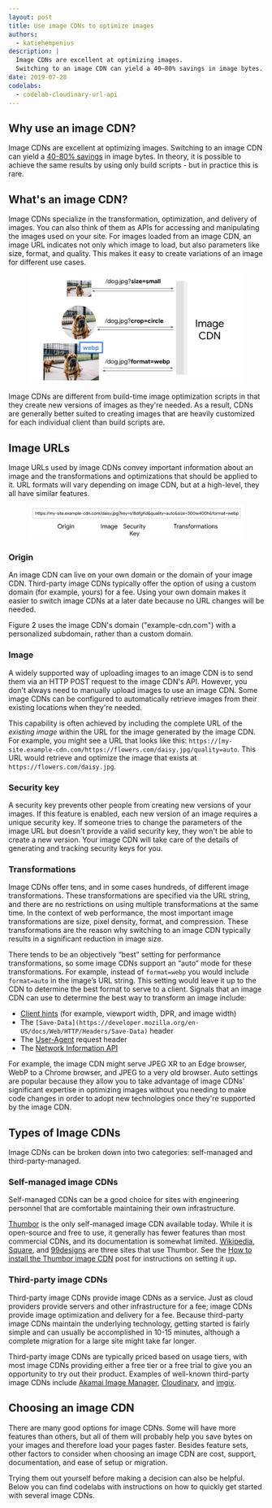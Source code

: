 ```yaml
---
layout: post
title: Use image CDNs to optimize images
authors:
  - katiehempenius
description: |
  Image CDNs are excellent at optimizing images. 
  Switching to an image CDN can yield a 40–80% savings in image bytes.
date: 2019-07-28
codelabs:
  - codelab-cloudinary-url-api
---
```


## Why use an image CDN?

Image CDNs are excellent at optimizing images. Switching to an image CDN can yield a [40-80% savings](https://www.youtube.com/watch?v=YJGCZCaIZkQ&t=1010s) in image bytes. In theory, it is possible to achieve the same results by using only build scripts - but in practice this is rare.


## What's an image CDN?

Image CDNs specialize in the transformation, optimization, and delivery of images. You can also think of them as APIs for accessing and manipulating the images used on your site. For images loaded from an image CDN, an image URL indicates not only which image to load, but also parameters like size, format, and quality. This makes it easy to create variations of an image for different use cases.



<figure class="w-figure  w-figure--center">
  <img src="./image-cdn-requests.jpg" alt="Shows the requests/responses to/from an image CDN">
</figure>


Image CDNs are different from build-time image optimization scripts in that they create new versions of images as they're needed. As a result, CDNs are generally better suited to creating images that are heavily customized for each individual client than build scripts are.


## Image URLs

Image URLs used by image CDNs convey important information about an image and the transformations and optimizations that should be applied to it. URL formats will vary depending on image CDN, but at a high-level, they all have similar features.



<figure class="w-figure  w-figure--center">
  <img src="./image-cdn-url.jpg" alt="Example of a image CDN image URL">
</figure>



### Origin

An image CDN can live on your own domain or the domain of your image CDN. Third-party image CDNs typically offer the option of using a custom domain (for example, yours) for a fee. Using your own domain makes it easier to switch image CDNs at a later date because no URL changes will be needed.

Figure 2 uses the image CDN's domain ("example-cdn.com") with a personalized subdomain, rather than a custom domain.


### Image

A widely supported way of uploading images to an image CDN is to send them via an HTTP POST request to the image CDN's API. However, you don't always need to manually upload images to use an image CDN. Some image CDNs can be configured to automatically retrieve images from their existing locations when they're needed.

This capability is often achieved by including the complete URL of the _existing image_ within the URL for the image generated by the image CDN. For example, you might see a URL that looks like this: `https://[my-site.example-cdn.com/https://flowers.com/daisy.jpg/quality=auto`. This URL would retrieve and optimize the image that exists at `https://flowers.com/daisy.jpg`.


### Security key

A security key prevents other people from creating new versions of your images. If this feature is enabled, each new version of an image requires a unique security key. If someone tries to change the parameters of the image URL but doesn't provide a valid security key, they won't be able to create a new version. Your image CDN will take care of the details of generating and tracking security keys for you.


### Transformations

Image CDNs offer tens, and in some cases hundreds, of different image transformations. These transformations are specified via the URL string, and there are no restrictions on using multiple transformations at the same time. In the context of web performance, the most important image transformations are size, pixel density, format, and compression. These transformations are the reason why switching to an image CDN typically results in a significant reduction in image size.

There tends to be an objectively “best” setting for performance transformations, so some image CDNs support an “auto” mode for these transformations. For example, instead of `format=webp` you would include `format=auto` in the image’s URL string. This setting would leave it up to the CDN to determine the best format to serve to a client. Signals that an image CDN can use to determine the best way to transform an image include:

*   [Client hints](https://developers.google.com/web/updates/2015/09/automating-resource-selection-with-client-hints) (for example, viewport width, DPR, and image width)
*   The `[Save-Data](https://developer.mozilla.org/en-US/docs/Web/HTTP/Headers/Save-Data)` header
* The [User-Agent](https://developer.mozilla.org/en-US/docs/Web/HTTP/Headers/User-Agent) request header
*   The [Network Information API](https://developer.mozilla.org/en-US/docs/Web/API/Network_Information_API)

For example, the image CDN might serve JPEG XR to an Edge browser, WebP to a Chrome browser, and JPEG to a very old browser. Auto settings are popular because they allow you to take advantage of image CDNs' significant expertise in optimizing images without you needing to make code changes in order to adopt new technologies once they're supported by the image CDN.


## Types of Image CDNs

Image CDNs can be broken down into two categories: self-managed and third-party-managed.


### Self-managed image CDNs

Self-managed CDNs can be a good choice for sites with engineering personnel that are comfortable maintaining their own infrastructure.

[Thumbor](https://github.com/thumbor/thumbor) is the only self-managed image CDN available today. While it is open-source and free to use, it generally has fewer features than most commercial CDNs, and its documentation is somewhat limited. [Wikipedia](https://wikitech.wikimedia.org/wiki/Thumbor), [Square](https://medium.com/square-corner-blog/dynamic-images-with-thumbor-a430a1cfcd87), and [99designs](https://99designs.com/tech-blog/blog/2013/07/01/thumbnailing-with-thumbor/) are three sites that use Thumbor. See the [How to install the Thumbor image CDN](https://web.dev/install-thumbor) post for instructions on setting it up.


### Third-party image CDNs 

Third-party image CDNs provide image CDNs as a service. Just as cloud providers provide servers and other infrastructure for a fee; image CDNs provide image optimization and delivery for a fee. Because third-party image CDNs maintain the underlying technology, getting started is fairly simple and can usually be accomplished in 10-15 minutes, although a complete migration for a large site might take far longer.

Third-party image CDNs are typically priced based on usage tiers, with most image CDNs providing either a free tier or a free trial to give you an opportunity to try out their product. Examples of well-known third-party image CDNs include [Akamai Image Manager](https://www.akamai.com/us/en/products/performance/image-manager.jsp), [Cloudinary](https://cloudinary.com/), and [imgix](https://www.imgix.com/).


## Choosing an image CDN

There are many good options for image CDNs. Some will have more features than others, but all of them will probably help you save bytes on your images and therefore load your pages faster. Besides feature sets, other factors to consider when choosing an image CDN are cost, support, documentation, and ease of setup or migration.

Trying them out yourself before making a decision can also be helpful. Below you can find codelabs with instructions on how to quickly get started with several image CDNs.

